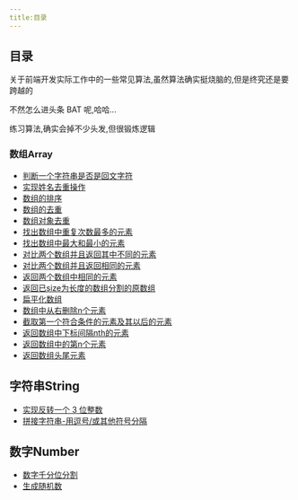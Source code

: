 ```yaml
---
title:目录
---
```


## 目录

关于前端开发实际工作中的一些常见算法,虽然算法确实挺烧脑的,但是终究还是要跨越的

不然怎么进头条 BAT 呢,哈哈...

练习算法,确实会掉不少头发,但很锻炼逻辑

### 数组Array

- [判断一个字符串是否是回文字符](./is-palindrome-character)
- [实现姓名去重操作](./name-duplication-operation)
- [数组的排序](./arraySort)
- [数组的去重](./array-unique)
- [数组对象去重](./array-unique-object)
- [找出数组中重复次数最多的元素](./array-findMostReEl)
- [找出数组中最大和最小的元素](./array-max-min-el)
- [对比两个数组并且返回其中不同的元素](./array-compare-two-diff-ele)
- [对比两个数组并且返回相同的元素](./array-compare-two-common-ele)
- [返回两个数组中相同的元素](./array-same-two-array)
- [返回已size为长度的数组分割的原数组](./array-return-size)
- [扁平化数组](./array-flat)
- [数组中从右删除n个元素](./array-from-right-delete-elem)
- [截取第一个符合条件的元素及其以后的元素](./array-split-elem)
- [返回数组中下标间隔nth的元素](./array-return-nth)
- [返回数组中的第n个元素](./array-return-n-elem)
- [返回数组头尾元素](./array-head-elem)

## 字符串String

- [实现反转一个 3 位整数](./reverse-three-init)
- [拼接字符串-用逗号/或其他符号分隔](./string-split)

## 数字Number

- [数字千分位分割]('./number-split')
- [生成随机数](./number-suijishu)